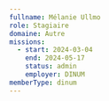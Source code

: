 ```yaml
---
fullname: Mélanie Ullmo
role: Stagiaire
domaine: Autre
missions:
  - start: 2024-03-04
    end: 2024-05-17
    status: admin
    employer: DINUM
memberType: dinum
---
```



